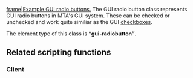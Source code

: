 [frame|Example GUI radio buttons.](/docs/image:gui-radiobutton.png.md "wikilink") The GUI radio button class represents GUI radio buttons in MTA's GUI system. These can be checked or unchecked and work quite similiar as the GUI [checkboxes](/docs/element/gui/checkbox.md "wikilink").

The element type of this class is **“gui-radiobutton”**.

Related scripting functions
---------------------------

### Client
